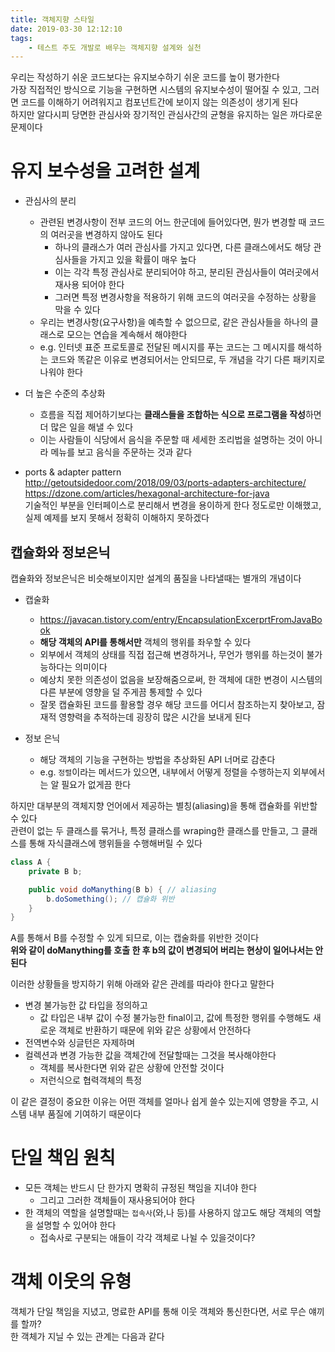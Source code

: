 ```yaml
---
title: 객체지향 스타일
date: 2019-03-30 12:12:10
tags:
    - 테스트 주도 개발로 배우는 객체지향 설계와 실천
---
```


우리는 작성하기 쉬운 코드보다는 유지보수하기 쉬운 코드를 높이 평가한다  
가장 직접적인 방식으로 기능을 구현하면 시스템의 유지보수성이 떨어질 수 있고, 그러면 코드를 이해하기 어려워지고 컴포넌트간에 보이지 않는 의존성이 생기게 된다  
하지만 알다시피 당면한 관심사와 장기적인 관심사간의 균형을 유지하는 일은 까다로운 문제이다  

# 유지 보수성을 고려한 설계  
- 관심사의 분리  
    - 관련된 변경사항이 전부 코드의 어느 한군데에 들어있다면, 뭔가 변경할 때 코드의 여러곳을 변경하지 않아도 된다  
        - 하나의 클래스가 여러 관심사를 가지고 있다면, 다른 클래스에서도 해당 관심사들을 가지고 있을 확률이 매우 높다    
        - 이는 각각 특정 관심사로 분리되어야 하고, 분리된 관심사들이 여러곳에서 재사용 되어야 한다  
        - 그러면 특정 변경사항을 적용하기 위해 코드의 여러곳을 수정하는 상황을 막을 수 있다  
    - 우리는 변경사항(요구사항)을 예측할 수 없으므로, 같은 관심사들을 하나의 클래스로 모으는 연습을 계속해서 해야한다  
    - e.g. 인터넷 표준 프로토콜로 전달된 메시지를 푸는 코드는 그 메시지를 해석하는 코드와 똑같은 이유로 변경되어서는 안되므로, 두 개념을 각기 다른 패키지로 나워야 한다  
- 더 높은 수준의 추상화  
    - 흐름을 직접 제어하기보다는 **클래스들을 조합하는 식으로 프로그램을 작성**하면 더 많은 일을 해낼 수 있다  
    - 이는 사람들이 식당에서 음식을 주문할 때 세세한 조리법을 설명하는 것이 아니라 메뉴를 보고 음식을 주문하는 것과 같다  

- ports & adapter pattern  
<http://getoutsidedoor.com/2018/09/03/ports-adapters-architecture/>  
<https://dzone.com/articles/hexagonal-architecture-for-java>  
기술적인 부분을 인터페이스로 분리해서 변경을 용이하게 한다 정도로만 이해했고, 실제 예제를 보지 못해서 정확히 이해하지 못하겠다  

## 캡슐화와 정보은닉  
캡슐화와 정보은닉은 비슷해보이지만 설계의 품질을 나타낼때는 별개의 개념이다  

- 캡술화  
    - <https://javacan.tistory.com/entry/EncapsulationExcerprtFromJavaBook>  
    - **해당 객체의 API를 통해서만** 객체의 행위를 좌우할 수 있다  
    - 외부에서 객체의 상태를 직접 접근해 변경하거나, 무언가 행위를 하는것이 불가능하다는 의미이다  
    - 예상치 못한 의존성이 없음을 보장해줌으로써, 한 객체에 대한 변경이 시스템의 다른 부분에 영향을 덜 주게끔 통제할 수 있다  
    - 잘못 캡슐화된 코드를 활용할 경우 해당 코드를 어디서 참조하는지 찾아보고, 잠재적 영향력을 추적하는데 굉장히 많은 시간을 보내게 된다  

- 정보 은닉  
    - 해당 객체의 기능을 구현하는 방법을 추상화된 API 너머로 감춘다  
    - e.g. `정렬`이라는 메서드가 있으면, 내부에서 어떻게 정렬을 수행하는지 외부에서는 알 필요가 없게끔 한다  

하지만 대부분의 객체지향 언어에서 제공하는 별칭(aliasing)을 통해 캡슐화를 위반할 수 있다  
관련이 없는 두 클래스를 묶거나, 특정 클래스를 wraping한 클래스를 만들고, 그 클래스를 통해 자식클래스에 행위들을 수행해버릴 수 있다  

```java
class A {
    private B b;

    public void doManything(B b) { // aliasing
        b.doSomething(); // 캡슐화 위반
    }
}
```

A를 통해서 B를 수정할 수 있게 되므로, 이는 캡술화를 위반한 것이다  
**위와 같이 doManything를 호출 한 후 b의 값이 변경되어 버리는 현상이 일어나서는 안된다**  

이러한 상황들을 방지하기 위해 아래와 같은 관례를 따라야 한다고 말한다  
- 변경 불가능한 값 타입을 정의하고  
    - 값 타입은 내부 값이 수정 불가능한 final이고, 값에 특정한 행위를 수행해도 새로운 객체로 반환하기 때문에 위와 같은 상황에서 안전하다  
- 전역변수와 싱글턴은 자제하며  
- 컬렉션과 변경 가능한 값을 객체간에 전달할때는 그것을 복사해야한다  
    - 객체를 복사한다면 위와 같은 상황에 안전할 것이다  
    - 저런식으로 협력객체의 특정 

이 같은 결정이 중요한 이유는 어떤 객체를 얼마나 쉽게 쓸수 있는지에 영향을 주고, 시스템 내부 품질에 기여하기 때문이다  

# 단일 책임 원칙  
- 모든 객체는 반드시 단 한가지 명확히 규정된 책임을 지녀야 한다  
    - 그리고 그러한 객체들이 재사용되어야 한다  
- 한 객체의 역할을 설명할때는 `접속사`(와,나 등)를 사용하지 않고도 해당 객체의 역할을 설명할 수 있어야 한다  
    - 접속사로 구분되는 애들이 각각 객체로 나뉠 수 있을것이다?  

# 객체 이웃의 유형  
객체가 단일 책임을 지녔고, 명료한 API를 통해 이웃 객체와 통신한다면, 서로 무슨 얘끼를 할까?  
한 객체가 지닐 수 있는 관계는 다음과 같다  




<!-- more -->